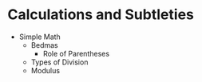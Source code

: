 # Calculations and Subtleties

* Simple Math
    * Bedmas
        * Role of Parentheses
    * Types of Division
    * Modulus